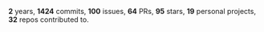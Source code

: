 **2** years, **1424** commits, **100** issues, **64** PRs, **95** stars, **19** personal projects, **32** repos contributed to.
